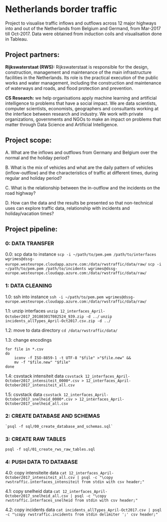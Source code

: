 # Netherlands border traffic
Project to visualise traffic inflows and outflows across 12 major highways into and out of the Netherlands from Belgium and Germand, from Mar-2017 till Oct-2017. Data were obtained from induction coils and visualisation done in Tableau.

## Project partners:
**Rijkswaterstaat (RWS):** Rijkswaterstaat is responsible for the design, construction, management and maintenance of the main infrastructure facilities in the Netherlands. Its role is the practical execution of the public works and water management, including the construction and maintenance of waterways and roads, and flood protection and prevention.

**CS Research:** we help organisations apply machine learning and artificial intelligence to problems that have a social impact. We are data scientists, computer scientists, economists, geographers and consultants working at the interface between research and industry. We work with private organizations, governments and NGOs to make an impact on problems that matter through Data Science and Artificial Intelligence.

## Project scope:
A. What are the inflows and outflows from Germany and Belgium over the normal and the holiday period?

B. What is the mix of vehicles and what are the daily pattern of vehicles (inflow-outflow) and the characteristics of traffic at different times, during regular and holiday period?

C. What is the relationship between the in-outflow and the incidents on the road highway?

D. How can the data and the results be presented so that non-technical uses can explore traffic data, relationship with incidents and holiday/vacation times?

## Project pipeline:
### 0: DATA TRANSFER
0.0: scp data to instance
`scp -i ~/path/to/pem.pem /path/to/interfaces wgrimes@dssg-europe.westeurope.cloudapp.azure.com:/data/rwstraffic/data/raw/`
`scp -i ~/path/to/pem.pem /path/to/incidents wgrimes@dssg-europe.westeurope.cloudapp.azure.com:/data/rwstraffic/data/raw/`

### 1: DATA CLEANING 
1.0: ssh into instance
`ssh -i ~/path/to/pem.pem wgrimes@dssg-europe.westeurope.cloudapp.azure.com:/data/rwstraffic/data/raw/`

1.1: unzip interfaces 
`unzip 12_interfaces_April-October2017_20180301T082524_939.zip -d ../`
`unzip incidents_allTypes_April-Oct2017.csv.zip -d ../`

1.2: move to data directory
`cd /data/rwstraffic/data/`

1.3: change encodings
```
for file in *.csv
do
    iconv -f ISO-8859-1 -t UTF-8 "$file" >"$file.new" &&
    mv -f "$file.new" "$file"
done
```

1.4: csvstack intensiteit data
`csvstack 12_interfaces_April-October2017_intensiteit_0000*.csv > 12_interfaces_April-October2017_intensiteit_all.csv`

1.5: csvstack data
`csvstack 12_interfaces_April-October2017_snelheid_0000*.csv > 12_interfaces_April-October2017_snelheid_all.csv`

### 2: CREATE DATABASE AND SCHEMAS
```
`psql -f sql/00_create_database_and_schemas.sql`
```

### 3: CREATE RAW TABLES
`psql -f sql/01_create_rws_raw_tables.sql`

### 4: PUSH DATA TO DATABASE
4.0: copy intensiteite data
`cat 12_interfaces_April-October2017_intensiteit_all.csv | psql -c "\copy rwstraffic.interfaces_intensiteit from stdin with csv header;"`

4.1: copy snelheid data
`cat 12_interfaces_April-October2017_snelheid_all.csv | psql -c "\copy rwstraffic.interfaces_snelheid from stdin with csv header;"`

4.2: copy incidents data
`cat incidents_allTypes_April-Oct2017.csv | psql -c "\copy rwstraffic.incidents from stdin delimiter ';' csv header;"`

